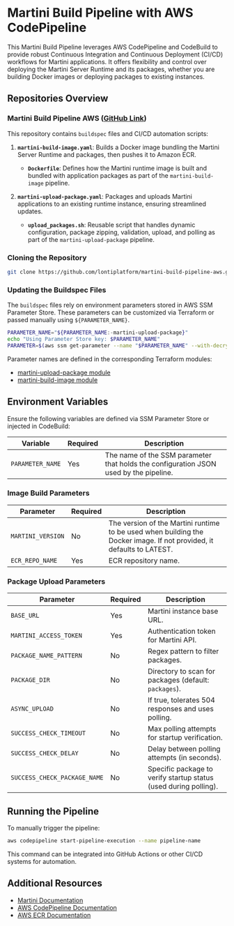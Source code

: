 # Martini Build Pipeline with AWS CodePipeline

This Martini Build Pipeline leverages AWS CodePipeline and CodeBuild to provide robust Continuous Integration and Continuous Deployment (CI/CD) workflows for Martini applications. It offers flexibility and control over deploying the Martini Server Runtime and its packages, whether you are building Docker images or deploying packages to existing instances.

## Repositories Overview

### Martini Build Pipeline AWS ([GitHub Link](https://github.com/lontiplatform/martini-build-pipeline-aws))
This repository contains `buildspec` files and CI/CD automation scripts:

1. **`martini-build-image.yaml`**: Builds a Docker image bundling the Martini Server Runtime and packages, then pushes it to Amazon ECR.
   - **`Dockerfile`**: Defines how the Martini runtime image is built and bundled with application packages as part of the `martini-build-image` pipeline.

2. **`martini-upload-package.yaml`**: Packages and uploads Martini applications to an existing runtime instance, ensuring streamlined updates.
   - **`upload_packages.sh`**: Reusable script that handles dynamic configuration, package zipping, validation, upload, and polling as part of the `martini-upload-package` pipeline.

### Cloning the Repository

```bash
git clone https://github.com/lontiplatform/martini-build-pipeline-aws.git
```

### Updating the Buildspec Files
The `buildspec` files rely on environment parameters stored in AWS SSM Parameter Store. These parameters can be customized via Terraform or passed manually using `${PARAMETER_NAME}`.

```bash
PARAMETER_NAME="${PARAMETER_NAME:-martini-upload-package}"
echo "Using Parameter Store key: $PARAMETER_NAME"
PARAMETER=$(aws ssm get-parameter --name "$PARAMETER_NAME" --with-decryption --query "Parameter.Value" --output text)
```

Parameter names are defined in the corresponding Terraform modules:
- [martini-upload-package module](https://github.com/lontiplatform/martini-build-pipeline-aws-terraform/tree/main/martini-upload-package)
- [martini-build-image module](https://github.com/lontiplatform/martini-build-pipeline-aws-terraform/tree/main/martini-build-image)

## Environment Variables

Ensure the following variables are defined via SSM Parameter Store or injected in CodeBuild:

| Variable | Required | Description |
|----------|----------|-------------|
| `PARAMETER_NAME` | Yes | The name of the SSM parameter that holds the configuration JSON used by the pipeline. |

### Image Build Parameters
| Parameter | Required | Description |
|-----------|----------|-------------|
| `MARTINI_VERSION` | No | The version of the Martini runtime to be used when building the Docker image. If not provided, it defaults to LATEST. |
| `ECR_REPO_NAME` | Yes | ECR repository name. |

### Package Upload Parameters
| Parameter | Required | Description |
|-----------|----------|-------------|
| `BASE_URL` | Yes | Martini instance base URL. |
| `MARTINI_ACCESS_TOKEN` | Yes | Authentication token for Martini API. |
| `PACKAGE_NAME_PATTERN` | No | Regex pattern to filter packages. |
| `PACKAGE_DIR` | No | Directory to scan for packages (default: `packages`). |
| `ASYNC_UPLOAD` | No | If true, tolerates 504 responses and uses polling. |
| `SUCCESS_CHECK_TIMEOUT` | No | Max polling attempts for startup verification. |
| `SUCCESS_CHECK_DELAY` | No | Delay between polling attempts (in seconds). |
| `SUCCESS_CHECK_PACKAGE_NAME` | No | Specific package to verify startup status (used during polling). |

## Running the Pipeline

To manually trigger the pipeline:

```bash
aws codepipeline start-pipeline-execution --name pipeline-name
```

This command can be integrated into GitHub Actions or other CI/CD systems for automation.

## Additional Resources

- [Martini Documentation](https://developer.lonti.com/docs/martini/v1/)
- [AWS CodePipeline Documentation](https://docs.aws.amazon.com/codepipeline/)
- [AWS ECR Documentation](https://docs.aws.amazon.com/ecr/)
